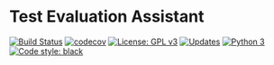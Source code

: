 # Test Evaluation Assistant

[![Build Status](https://travis-ci.org/Oborichkin/tea-site.svg?branch=master)](https://travis-ci.org/Oborichkin/tea-site)
[![codecov](https://codecov.io/gh/Oborichkin/tea-site/branch/master/graph/badge.svg)](https://codecov.io/gh/Oborichkin/tea-site)
[![License: GPL v3](https://img.shields.io/badge/License-GPLv3-blue.svg)](https://www.gnu.org/licenses/gpl-3.0)
[![Updates](https://pyup.io/repos/github/Oborichkin/tea-site/shield.svg)](https://pyup.io/repos/github/Oborichkin/tea-site/)
[![Python 3](https://pyup.io/repos/github/Oborichkin/tea-site/python-3-shield.svg)](https://pyup.io/repos/github/Oborichkin/tea-site/)
[![Code style: black](https://img.shields.io/badge/code%20style-black-000000.svg)](https://github.com/python/black)

